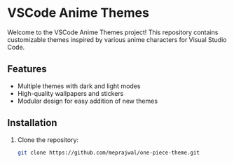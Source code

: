 # VSCode Anime Themes

Welcome to the VSCode Anime Themes project! This repository contains customizable themes inspired by various anime characters for Visual Studio Code.

## Features

- Multiple themes with dark and light modes
- High-quality wallpapers and stickers
- Modular design for easy addition of new themes

## Installation

1. Clone the repository:
   ```bash
   git clone https://github.com/meprajwal/one-piece-theme.git
